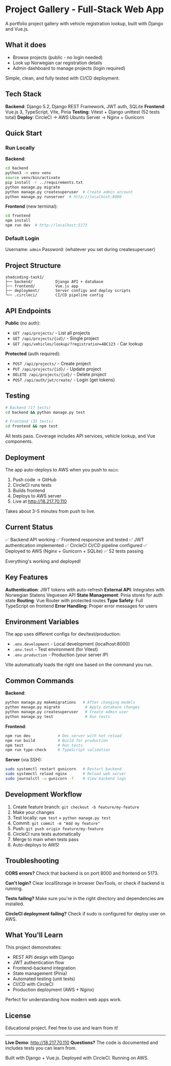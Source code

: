 # Project Gallery - Full-Stack Web App

A portfolio project gallery with vehicle registration lookup, built with Django and Vue.js.

## What it does

- Browse projects (public - no login needed)
- Look up Norwegian car registration details
- Admin dashboard to manage projects (login required)

Simple, clean, and fully tested with CI/CD deployment.

## Tech Stack

**Backend**: Django 5.2, Django REST Framework, JWT auth, SQLite
**Frontend**: Vue.js 3, TypeScript, Vite, Pinia
**Testing**: Vitest + Django unittest (52 tests total)
**Deploy**: CircleCI → AWS Ubuntu Server → Nginx + Gunicorn

## Quick Start

### Run Locally

**Backend**:
```bash
cd backend
python3 -m venv venv
source venv/bin/activate
pip install -r ../requirements.txt
python manage.py migrate
python manage.py createsuperuser  # Create admin account
python manage.py runserver  # http://localhost:8000
```

**Frontend** (new terminal):
```bash
cd frontend
npm install
npm run dev  # http://localhost:5173
```

### Default Login

Username: `admin`
Password: (whatever you set during createsuperuser)

## Project Structure

```
shadcoding-task1/
├── backend/          Django API + database
├── frontend/         Vue.js app
├── deployment/       Server configs and deploy scripts
└── .circleci/        CI/CD pipeline config
```

## API Endpoints

**Public** (no auth):
- `GET /api/projects/` - List all projects
- `GET /api/projects/{id}/` - Single project
- `GET /api/vehicles/lookup/?registration=ABC123` - Car lookup

**Protected** (auth required):
- `POST /api/projects/` - Create project
- `PUT /api/projects/{id}/` - Update project
- `DELETE /api/projects/{id}/` - Delete project
- `POST /api/auth/jwt/create/` - Login (get tokens)

## Testing

```bash
# Backend (17 tests)
cd backend && python manage.py test

# Frontend (35 tests)
cd frontend && npm test
```

All tests pass. Coverage includes API services, vehicle lookup, and Vue components.

## Deployment

The app auto-deploys to AWS when you push to `main`:

1. Push code → GitHub
2. CircleCI runs tests
3. Builds frontend
4. Deploys to AWS server
5. Live at http://18.217.70.110

Takes about 3-5 minutes from push to live.

## Current Status

✅ Backend API working
✅ Frontend responsive and tested
✅ JWT authentication implemented
✅ CircleCI CI/CD pipeline configured
✅ Deployed to AWS (Nginx + Gunicorn + SQLite)
✅ 52 tests passing

Everything's working and deployed!

## Key Features

**Authentication**: JWT tokens with auto-refresh
**External API**: Integrates with Norwegian Statens Vegvesen API
**State Management**: Pinia stores for auth state
**Routing**: Vue Router with protected routes
**Type Safety**: Full TypeScript on frontend
**Error Handling**: Proper error messages for users

## Environment Variables

The app uses different configs for dev/test/production:

- `.env.development` - Local development (localhost:8000)
- `.env.test` - Test environment (for Vitest)
- `.env.production` - Production (your server IP)

Vite automatically loads the right one based on the command you run.

## Common Commands

**Backend**:
```bash
python manage.py makemigrations   # After changing models
python manage.py migrate           # Apply database changes
python manage.py createsuperuser   # Create admin user
python manage.py test              # Run tests
```

**Frontend**:
```bash
npm run dev            # Dev server with hot reload
npm run build          # Build for production
npm test               # Run tests
npm run type-check     # TypeScript validation
```

**Server** (via SSH):
```bash
sudo systemctl restart gunicorn   # Restart backend
sudo systemctl reload nginx       # Reload web server
sudo journalctl -u gunicorn -f    # View backend logs
```

## Development Workflow

1. Create feature branch: `git checkout -b feature/my-feature`
2. Make your changes
3. Test locally: `npm test` + `python manage.py test`
4. Commit: `git commit -m "Add my feature"`
5. Push: `git push origin feature/my-feature`
6. CircleCI runs tests automatically
7. Merge to main when tests pass
8. Auto-deploys to AWS!

## Troubleshooting

**CORS errors?** Check that backend is on port 8000 and frontend on 5173.

**Can't login?** Clear localStorage in browser DevTools, or check if backend is running.

**Tests failing?** Make sure you're in the right directory and dependencies are installed.

**CircleCI deployment failing?** Check if sudo is configured for deploy user on AWS.

## What You'll Learn

This project demonstrates:
- REST API design with Django
- JWT authentication flow
- Frontend-backend integration
- State management (Pinia)
- Automated testing (unit tests)
- CI/CD with CircleCI
- Production deployment (AWS + Nginx)

Perfect for understanding how modern web apps work.

## License

Educational project. Feel free to use and learn from it!

---

**Live Demo**: http://18.217.70.110
**Questions?** The code is documented and includes tests you can learn from.

Built with Django + Vue.js. Deployed with CircleCI. Running on AWS.
